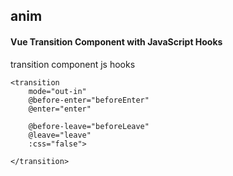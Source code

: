 ## anim
#### Vue Transition Component with JavaScript Hooks
transition component js hooks
```
<transition
	mode="out-in"
	@before-enter="beforeEnter"
	@enter="enter"

	@before-leave="beforeLeave"
	@leave="leave"
	:css="false">

</transition>
```